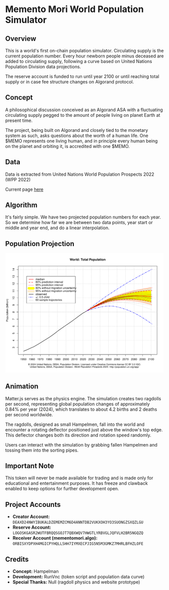 # Memento Mori World Population Simulator

## Overview
This is a world's first on-chain population simulator. Circulating supply is the current population number. Every hour newborn people minus deceased are added to circulating supply, following a curve based on United Nations Population Division data projections.

The reserve account is funded to run until year 2100 or until reaching total supply or in case fee structure changes on Algorand protocol.

## Concept
A philosophical discussion conceived as an Algorand ASA with a fluctuating circulating supply pegged to the amount of people living on planet Earth at present time.

The project, being built on Algorand and closely tied to the monetary system as such, asks questions about the worth of a human life. One $MEMO represents one living human, and in principle every human being on the planet and orbiting it, is accredited with one $MEMO.

## Data
Data is extracted from United Nations World Population Prospects 2022 (WPP 2022)

Current page [here](https://population.un.org/wpp/)

## Algorithm

It's fairly simple. We have two projected population numbers for each year. So we determine how far we are between two data points, year start or middle and year end, and do a linear interpolation.

## Population Projection
![World Population Projection](/docs/charts/probability-projection.svg)

## Animation
Matter.js serves as the physics engine. The simulation creates two ragdolls per second, representing global population changes of approximately 0.84% per year (2024), which translates to about 4.2 births and 2 deaths per second worldwide.

The ragdolls, designed as small Hampelmen, fall into the world and encounter a rotating deflector positioned just above the window's top edge. This deflector changes both its direction and rotation speed randomly.

Users can interact with the simulation by grabbing fallen Hampelmen and tossing them into the sorting pipes.

## Important Note
This token will never be made available for trading and is made only for educational and entertainment purposes. It has freeze and clawback enabled to keep options for further development open.

## Project Accounts
- **Creator Account:** `DEAXD24NWYIBUKALDZEMEMZCM6D4ANNTDB2VUKXOH3YO3SUONGZSXQZLGU`
- **Reserve Account:** `LOGOSKGASR2WUTFBRQQSGOJT7QBXWQV7HWGTLYRBVGLJQFVLH2BR5NGQZQ`
- **Receiver Account (mementomori.algo):** `ORBISXYDPXH4MGICPYHQLLSHH7IYMXECPJIG5N5M3GMKZ7MHRLBFHZLOFE`

## Credits
- **Concept:** Hampelman
- **Development:** RunVnc (token script and population data curve)
- **Special Thanks:** Null (ragdoll physics and website prototype)
